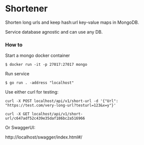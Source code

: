 
# Shortener

Shorten long urls and keep hash:url key-value maps in MongoDB.

Service database agnostic and can use any DB.

### How to

Start a mongo docker container

`$ docker run -it -p 27017:27017 mongo`

Run service

`$ go run . -address "localhost"`

Use either curl for testing:

```
curl -X POST localhost/api/v1/short-url -d '{"Url": "https://test.com/very-long-url?testurl=123&x=y"}'

curl -X GET localhost/api/v1/short-url/c647adf52c439e35daf186bc2a516966
```

Or SwaggerUI:

http://localhost/swagger/index.html#/
